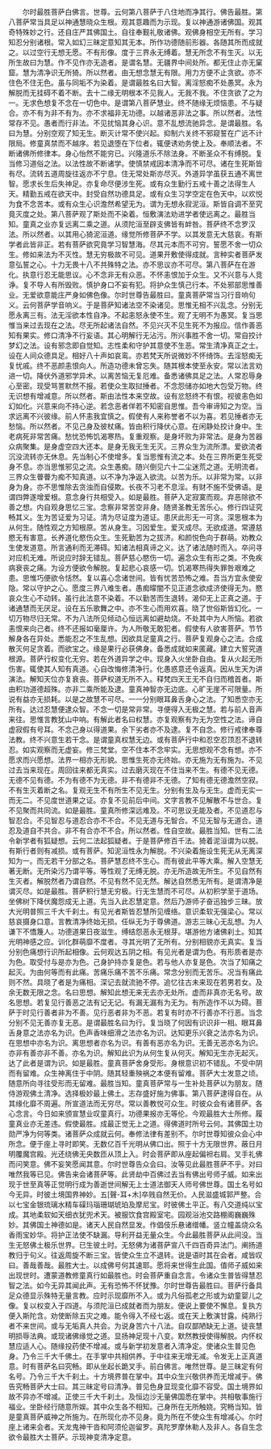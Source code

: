 <!-- { "loadSidebar": true } -->
　　尔时最胜菩萨白佛言。世尊。云何第八菩萨于八住地而净其行。佛告最胜。第八菩萨常当具足以神通慧晓众生根。观其意趣而为示现。复以神通游诸佛国。观其奇特殊妙之行。还自庄严其佛国土。自往奉觐礼敬诸佛。观佛身相空无所有。学习知忍分别诸根。常入如幻三昧定意知其无本。所作功德随前形器。各随其所而成就之。以过空行无想无愿。不有形像。度于三界永无缚着。慧无所念不有生灭。以无所生故曰为慧。作不见作亦无造者。是谓名慧。无疆界中间处所。都无住止亦无窠窟。慧为清净识无所猗。所以然者。由无想念慧无有限。用力方便不止贪欲。亦不住色不住无色。虽与同垢不为染着。是谓最胜名曰大智。离淫怒痴不处愚冥。永为解脱而无挂碍不着不断。去十二缘无明根本不见我人。无我不我。不住贪欲了之为一。无求色想复不念在一切色中。是谓第八菩萨慧业。终不随缘无烦恼患。不与疑合。亦不有为非不有为。亦不求福非无功德。以越诸恶非法之事。所以然者。法性常存不见。愚者而行非法。不见扰恼其身心识。意不乱想流驰异念。是谓最胜。名曰为慧。分别空观了知无生。断灭计常不使兴起。抑制六关终不邪窥誓在广远不计限局。修童真禁而不越序。若见退堕在下位者。辄便诱劝务使上及。奉顺法者。不断诸佛所修律本。身心怡然不能穷已。兴隆道乐不除法身。不断圣众不有缚脱。复当修习道俗之法。以法性故不断诸学。使慎禁戒因本清净而不可尽。诸在生死斯皆有尽。流转五道周旋往返亦不宁息。住无常处斯亦尽灭。外道异学虽获五通不离世智。愿求长生后失神足。亦复命尽便涉生死。或有众生勤行五戒十善之法得生人天。精勤五戒在欲天中。封受自然功德具足。或有众生习学空定在色天中。以欢悦为食不念苦本。或有众生心识澹然希望无为。谓为无想永寂泥洹。斯皆自调不至究竟灭度之处。第八菩萨观了斯处而不染着。恒敷演法劝进学者使远离之。最胜当知。童真之业亦复远离二乘之道。从须陀洹至辟支佛皆有衅咎。菩萨终不念罗汉法。所以然者。以其用心猗泥洹道。缘觉所修菩萨不学。以其发意无大慈哀。有斯学者此皆非正。若有菩萨欲究竟学习智慧海。尽其元本而不可穷。誓愿不舍一切众生。修如来法为不灭性。慧无穷极故不可见。道果开敷使得成就。言种实者菩萨发意弘誓之心。十力无畏十八不共殊特之法。亦不思议亦不可尽。第八菩萨在在游化。执意行忍无能思议。心不念非无有众恶。不怀恚恨加于众生。又不兴意与人竞诤。复不导人有所毁败。慎护身口不妄有犯。将护众生慎己行本。不处邪部思惟善业。无爱欲意能庄严身如佛色像。尔时世尊告最胜曰。童真菩萨常当习行音响句义。云何菩萨学音响义。于是菩萨知诸法空不染诸见。思惟无相不兴乱念。分别无愿永离三有。法无淫欲本性自净。不起恚怒永使不生。观了无明不为愚冥。复当思惟当来过去现在之法。尽无所起诸法自然。不见兴灭不见生死不为报应。信作善恶知有果实。修口清净不行妄语。其心明解行无沾污。所兴事胜不舍一切。常自挍计梦幻之法。设有邪念即自觉知。志性柔和守护其意使不生恶。常生清净真正之士。设在人间众德具足。相好八十声如哀鸾。亦若梵天所说微妙不怀绮饰。去淫怒痴无复忧戚。终不恶颜恚恨向人。所造功德未曾忘失。随其根本使至永安。常以法言劝进一切。降伏外道邪学异术。以离苦恼无复厄难。备悉诸佛具足之法。人常忍辱身心至密。现受骂詈默然不报。若使众生取挝捶者。不念怨储亦如地大包受万物。终无识想有增减意。所以然者。斯由法性本来空故。设有忿怒终不有恨。视彼恚色如幻如化。兴意来向不持心逆。若念恶者佯若不知密自思惟。吾今审谛知之为空。当求远离不兴彼缘。前人怀恚我宜慎之。假使有人来称誉者不以为喜。若见捶者亦无愁恼。所以然者。不见己身及彼杖痛。皆由积行降伏心意。在闲静处挍计身中。生老病死非常苦痛。愁忧恐怖饥渴寒热。复重观察。是身坏败为非常法。是身为苦器众病聚集。是身虚空四大还本。是身无我无生无灭。三界众生为流所漂。爱欲流者沉没流转亦无休息。先当制心不使增多。复当思惟有流之本。处在三界所更生死受身不息。亦当思惟邪见之流。众生愚痴。随兴倒见六十二尘迷荒之道。无明流者。三界众生瞢瞢为痴不知真道。以不净为净返入欲流。以苦为乐。以非常为常。以非身为身。亦不思惟除去贪浊而自侵欺。长夜不习老不息淫。有财不施不受佛语。是谓四弊遂增爱根。意念身行共相受入。如是最胜。菩萨入定寂寞而观。弃恶除欲不善之想。内自观身思忆三宝。念察非常苦空非身。随贤圣教无苦乐心。修行四证究畅其义。生为苦证爱为习证。清为尽证度为道证。患厌此形无一可贪。深思根本为从何生。随性观之方知根原。苦从身生。习因爱生。爱灭成尽。无欲成道。常遵慈愍无有害意。长养道化愍伤众生。生死勤苦为之拔济。和颜悦色向于群萌。劝教众生使发道意。所言通利而无滞碍。知诸法相真谛之义。达了诸法随时而入。卒问寻对应机无难。所说应时辞无错乱。菩萨慈心愍伤一切。遍念众生有形之类。不免疾病衰丧之痛。为设方便欲令解脱。复起悲心哀感一切。饥渴寒热得失罪咎艰难之患。思惟巧便欲令恬然。复以喜心念诸世间。皆有忧苦恐怖之难。吾当方宜永使安隐。常以守护之心。愿度三界八难生者。愚痴曚闇不见正道念欲成济使得无为。愍哀众生心不动转。虽行此法意不染着。不以勤苦而生退转。渴仰无上正真之道。于诸通慧而无厌足。设在五乐歌舞之中。亦不生心而用欢喜。晓了世俗斯皆幻化。一切万物尽归无常。不为八法所见倾动心恒远离如避劫烧。不处其中为人所恼。若欲恚恨来向己者。终不还报如毫厘许。为人所敬无敢犯者。假使有人欲害菩萨。节节解身各在异处。悉能忍之不生乱想。因欲具足童真之行。菩萨复观身心之法。合成散灭何足贪着。而欲宝之。缘是果行必获佛身。备悉成就如来匿藏。建立大誓究道根源。菩萨行权变化无穷。若在外道异学之中。现身入火坐卧自由。复从火起无所伤害。辄使其人知有真道。心自改悔修清净行。化愚惑意还令返真。因从生天为讲演法。解知天位亦复衰丧。菩萨权道无所不入。释梵四天王无不自归而稽首者。斯由积功道德超殊。亦非二乘所能及逮。童真神智亦无边底。心旷无崖不可限量。所说有益亦无损耗。以是之故慧不可尽。一一分别眼耳鼻舌身心之法。了知悉空亦无所有。达过忍慧便逮众智。不念一切是常非常。寻便得入无极之慧。若与前人音声来往。思惟言教犹山中响。有解此者名曰权慧。亦复观察有为无为空性之法。谛自虚寂假有号耳。不念己身以得道果。余下劣者亦不及逮。复不自念。修行戒律奉尊法教。终不兴意生若干念。是谓童真权慧无边。或有菩萨行中和忍空忍顶忍不退转忍。如实观察而无虚妄。修三梵堂。空不住本不念牢实。无思想观不念有想。亦不愿求而兴愿想。法界一相亦无形貌。思惟生死亦无终始。亦无施为无有施为。不见过去当来现在。周回往来都无真实。过去磨灭现在不住当来不生。有德不见无德。无德不见有德。不为有德不为无德。非不有德非不无德。了知有德无德澹然空寂。不有生灭着断之名。复观无生不有所生不见无生。分别有生及与无生。虚而无实一而无二。不见度世道果之证。亦复不见前后中间。文字言教不见解散不与世合。复不见聚而共同流。如是最胜。童真所修深远难及。不可思议无能及者。不见道忍与智忍合。不见智忍与道忍合亦不不合。不见无道与无智合。不见无智与无道合。道忍及道自不共合。非不有合亦不不合。所以然者。性自空故。最胜当知。世有二法令新学者有狐疑想。云何二法起狐疑者。于是菩萨修百千法。猗着泥洹谓为以脱。有斯行者则有减损。或有菩萨。知泥洹性永为解脱。不兴染着施设生死无从无离深知为一。而无若干分部之名。菩萨慧忍终不生心。而有彼此平等大乘。解入空慧无著无断。无所染污乃谓平等。等性观了无缚无脱。亦无所造故无所生。不见自然有生灭者。解脱然者乃谓自然。不见有然不见无然。解达自然悉无所有。是谓清净是谓灭尽。如是最胜。菩萨积行慧无穷极。行无生慧而不可尽。从初积学至于道场。坐佛树下降伏魔怨成无上道。先当入此忍慧定意。然后乃游师子奋迅独步三昧。放大光明普照三千大千刹土。有见光者斯皆忍慧所见缠络。意识柔软无强梁心。常以慈哀摄身口意。言教清净终始无损。任纵无为于尊佛道。游志三昧心无乱想。为人谦下不憍篾人。功德道果日夜滋生。缚结怨恶永无根芽。堪游他方诸佛刹土。知其光明神感之应。训化群萌靡不度者。寻其光明了无所有。分别相貌亦无真实。复当分别色痛想行识所起相像。云何观达五阴之相。有见光者是谓为色。有形质者是亦为色。取受付与是亦为色。己身护持亦复是色。若与他人亦复是色。次当了知痛之起灭。为由何等而有此痛。苦痛乐痛不苦不乐痛。常念分别而无苦乐。况当有痛此则不然。具晓了者是为痛相。深记去就流驰不停。追忆往古未来现在若男若女。及余无数无限之念。名曰思想。解知此想无来无去亦无处所。虚而非真亦无名号。故名思想。若复见行善恶之法有记无记。有漏无漏有为无为。有所造作不以为碍。菩萨于时见行善者非为不善。见行恶者非为不恶。若复有时亦不行善亦不行恶。当念分别不见无善亦复无恶。是谓最胜名曰为行。复当晓了何因有识识非一相。眼耳鼻舌身意之法亦名为识。色声香味细滑之法亦名为识。达知更乐兴衰之法亦名为识。在思想中亦名为识。离思想者亦名为识。有善有恶亦名为识。无善无恶亦名为识。亦非有善亦非不善。亦名为识。解知此识为从何生复从何灭。解知无生亦无起灭。达了此者是谓为识。如是最胜。童真菩萨舍身受形。身根意识初不错乱。不受中阴而有留难。众生神离住于中阴。随其轻重殃祸之本便有留难。菩萨大士发意之顷。随意所向寻往受形而无留难。最胜当知。童真菩萨常与一生补处菩萨以为朋友。随侍游观佛土清净。选择极妙最上佛土。志存盛好施为佛事。第八菩萨逮得自在。从其缘化靡不周遍。所宣道法而无穷尽。常以善教悦可众生。时彼众会有诸菩萨。各心念言。今日如来颁宣慧业叹童真行。功德果报亦无等伦。今观最胜大士所修。履童真业亦无差违。假使最胜。成最正觉无上之道。得佛道时所号云何。其佛国土功勋严净为何等类。诸菩萨众成就云何。奉修法律有差别不。尔时世尊知彼众会心中所念。便于座上寻时即笑。无数亿百千光明从佛口出。照于十方无限世界。蔽日月明覆魔宫殿。光还绕佛无央数匝从顶上入。时会菩萨即从座起偏袒右肩。叉手礼佛而问笑意。佛不妄笑愿闻其意。尔时世尊告众会曰。汝等见此最胜菩萨不乎。对曰唯然我等已见。佛告来会诸菩萨等。此贤劫中百佛过去当有佛出号师子威。如来出现于世至真等正觉明行成为善逝世间解无上士道法御天人师号佛世尊。国土名号如今无异。时彼土境国界神妙。五[聲-耳+木]卒贱自然无价。人民滋盛城郭严整。合以七宝金银琉璃水精车磲玛瑙珊瑚琥珀及摩尼宝。时彼佛土平正。有八交道纯以宝成。其地柔软如天细衣犹兜术天。被服饮食宫殿室宅。园观浴池交路棚阁巍巍殊妙。其佛国土神德如是。诸天人民自然显发。作倡伎乐悬诸缯幡。竖立幢盖烧众名香雨宝妙华。将护正法使不缺漏。导利开益无量众生。今此最胜菩萨从此间没。当生无怒佛土极乐世界。已生彼土时。无怒佛为诸菩萨宣八千四百奇异法门。阐扬道教归于句义。往返周旋不断三宝。皆使众生立不退转。说是语时其在会者。咸皆叹曰。善哉善哉。最胜大士。以成佛号何其速耶。愿将来世得生此国。值师子威如来出现世时。遭蒙道教修童真行如最胜也。时会菩萨重自念言。令诸众生普皆得慧忍智之法。如今无异其闻此声。无有恐怖不怀犹豫。尔时世尊告最胜曰。菩萨行备具足众德显示殊特无量言教。应时示现靡所不入。或为凡俗孤老之形或为幼童婴儿之像。复以权变入于四道。与须陀洹已成就者而为朋友。便说上要使不懈息。复执方便入斯陀含。劝使断除五灾之难。能令得入不经七返。或在天上敷演甘露。纯熟行者不来世间。或与无垢真人共会。为说身苦六十八法。自叹鄙陋缺无上道。徒丧慧明损辱法典。或现诸佛缘觉之道。显扬神足现十八变。默然教授使得解脱。内怀权慧应适人心。随缘投药使不增减。或与新学初发意者入清净定。使诸众生普见色身。乃令三千大千佛土。在手掌中共相供养。于中往来无增无减。令发无上正真道意。时有菩萨名曰究畅。即从坐起长跪叉手。前白佛言。唯然世尊。是三昧定有何名号。乃令三千大千刹土。十方境界普在掌中。其中众生兴敬供养而无增减乎。佛告究畅菩萨大士曰。其三昧定号曰清净。普见色身显现变化靡不容受。国土境界如故不异亦不增减。正使三千大千刹土。及恒边沙无量佛国悉在掌中。共相敬事施行福业。坐卧经行随意所娱。其中众生各不相知。己身所在无所触娆。究畅当知。皆是童真菩萨威神之所施为。在所现化亦不见身。竟为所在不使众生有增减心。尔时座上诸来会者。天龙鬼神干沓和阿须伦迦留罗。真陀罗摩休勒人及非人。各自生念欲令最胜大士菩萨。示现神变清净定意。
